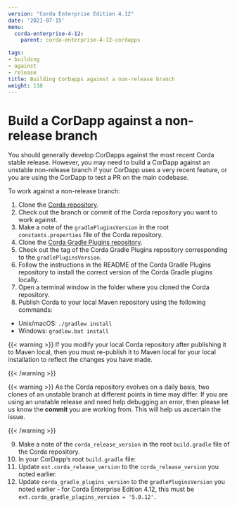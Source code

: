 ```yaml
---
version: "Corda Enterprise Edition 4.12"
date: '2021-07-15'
menu:
  corda-enterprise-4-12:
    parent: corda-enterprise-4-12-cordapps

tags:
- building
- against
- release
title: Building CorDapps against a non-release branch
weight: 110
---
```



# Build a CorDapp against a non-release branch

You should generally develop CorDapps against the most recent Corda stable release. However, you may need to build a CorDapp
against an unstable non-release branch if your CorDapp uses a very recent feature, or you are using the CorDapp to test a PR
on the main codebase.

To work against a non-release branch:


1. Clone the [Corda repository](https://github.com/corda/corda).
2. Check out the branch or commit of the Corda repository you want to work against.
3. Make a note of the `gradlePluginsVersion` in the root `constants.properties` file of the Corda repository.
4. Clone the [Corda Gradle Plugins repository](https://github.com/corda/corda-gradle-plugins).
5. Check out the tag of the Corda Gradle Plugins repository corresponding to the `gradlePluginsVersion`.
6. Follow the instructions in the README of the Corda Gradle Plugins repository to install the correct version of the Corda Gradle plugins locally.
7. Open a terminal window in the folder where you cloned the Corda repository.
8. Publish Corda to your local Maven repository using the following commands:


* Unix/macOS: `./gradlew install`
* Windows: `gradlew.bat install`


{{< warning >}}
If you modify your local Corda repository after publishing it to Maven local, then you must
re-publish it to Maven local for your local installation to reflect the changes you have made.

{{< /warning >}}



{{< warning >}}
As the Corda repository evolves on a daily basis, two clones of an unstable branch at different points in
time may differ. If you are using an unstable release and need help debugging an error, then please let us know the
**commit** you are working from. This will help us ascertain the issue.

{{< /warning >}}




9. Make a note of the `corda_release_version` in the root `build.gradle` file of the Corda repository.
10. In your CorDapp’s root `build.gradle` file:
  1. Update `ext.corda_release_version` to the `corda_release_version` you noted earlier.
  2. Update `corda_gradle_plugins_version` to the `gradlePluginsVersion` you noted earlier - for Corda Enterprise Edition 4.12, this must be `ext.corda_gradle_plugins_version = '5.0.12'`.
